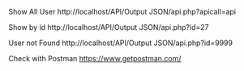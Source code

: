Show All User  http://localhost/API/Output JSON/api.php?apicall=api

Show by id  http://localhost/API/Output JSON/api.php?id=27

User not Found  http://localhost/API/Output JSON/api.php?id=9999

Check with Postman https://www.getpostman.com/
